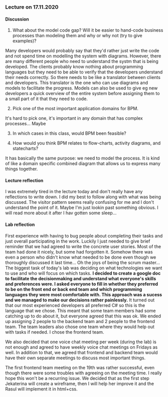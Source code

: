 ### Lecture on 17.11.2020

#### Discussion

1. What about the model code gap? Will it be easier to hand-code business processes than modeling them and why or why not (try to give examples)?

Many developers would probably say that they'd rather just write the code and not spend time on modelling the system with diagrams. However, there are many different people who need to understand the systm that is being developed. The clients probably know nothing about programming languages but they need to be able to verify that the developers understand their needs correctly. So there needs to be like a translator between clients and developers. This translator is the one who can use diagrams and models to facilitate the progress. Models can also be used to give eg new developers a quick overview of the entire system before assigning them to a small part of it that they need to code.

2. Pick one of the most important application domains for BPM.

It's hard to pick one, it's important in any domain that has complex processes... Maybe

3. In which cases in this class, would BPM been feasible?

4. How would you think BPM relates to flow-charts, activity diagrams, and statecharts?

It has basically the same purpose: we need to model the process. It is kind of like a domain specific combined diagram that allows us to express many things together.

#### Lecture reflection

I was extremely tired in the lecture today and don't really have any reflections to write down. I did my best to follow along with what was being discussed. The visitor pattern seems really confusing for me and I don't understand the point of it. Maybe I'm just lookin past something obvious. I will read more about it after I hav gotten some sleep...

#### Lab reflection

First experience with having to bug people about completing their tasks and just overall participating in the work. Luckily I just needed to give brief reminder that we had agreed to write the concrete user stories. Most of the team had done it nicely, but some had forgotten it. Somehow there was even a person who didn't know what needed to be done even though we thoroughly discussed it last time... Oh the joys of being the scrum master...
The biggest task of today's lab was deciding on what technologies we want to use and who will focus on which tasks. **I decided to create a google doc to facilitate the decisionmaking and understand what everyone's skills and preferences were. I asked everyone to fill in whether they preferred to be on the front end or back end team and which programming languages they were most comfortable with. This approach was a sucess and we managed to make our decisions rather painlessly.** 
It turned out that our most experienced developers all preferred C# so this is the language that we chose. This meant that some team members had some catching up to do about it, but everyone agreed that this was ok. We ended up assigning 2 people to the backend team and 2 people to the frontend team. The team leaders also chose one team where they would help out with tasks if needed. I chose the frontend team.

We also decided that one voice chat meeting per week (during the lab) is not enough and agreed to have weekly voice chat meetings on Fridays as well. In addition to that, we agreed that frontend and backend team would have their own separate meetings to discuss most important things. 

The first frontend team meeting on the 19th was rather successful, even though there were some troubles with agreeing on the meeting time. I really hope this won't be a recurring issue. We decided that as the first step Jekaterina will create a wireframe, then I will help her improve it and the Rasul will implement it in html+css.
